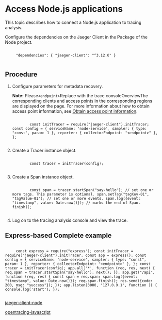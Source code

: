 # Access Node.js applications

This topic describes how to connect a Node.js application to tracing analysis.

Configure the dependencies on the Jaeger Client in the Package of the Node project.

```

     "dependencies": { "jaeger-client": "^3.12.0" } 
   
```





## Procedure

1.  Configure parameters for metadata recovery.

    **Note:** Please`<endpoint>`Replace with the trace consoleOverviewThe corresponding clients and access points in the corresponding regions are displayed on the page. For more information about how to obtain access point information, see [Obtain access point information](#tab2).

    ```
    
            const initTracer = require("jaeger-client").initTracer; const config = { serviceName: 'node-service', sampler: { type: "const", param: 1 }, reporter: { collectorEndpoint: "<endpoint>" }, }; 
          
    ```

2.  Create a Tracer instance object.

    ```
    
            const tracer = initTracer(config); 
          
    ```

3.  Create a Span instance object.

    ```
    
            const span = tracer.startSpan("say-hello"); // set one or more tags. This parameter is optional. span.setTag("tagKey-01", "tagValue-01"); // set one or more events. span.log({event: "timestamp", value: Date.now()}); // marks the end of Span. finish(); 
          
    ```

4.  Log on to the tracing analysis console and view the trace.


## Express-based Complete example

```

     const express = require("express"); const initTracer = require("jaeger-client").initTracer; const app = express(); const config = { serviceName: 'node-service', sampler: { type: "const", param: 1 }, reporter: { collectorEndpoint: "<endpoint>" }, }; const tracer = initTracer(config); app.all('*', function (req, res, next) { req.span = tracer.startSpan("say-hello"); next(); }); app.get("/api", function (req, res) { const span = req.span; span.log({event: "timestamp", value: Date.now()}); req.span.finish(); res.send({code: 200, msg: "success"}); }); app.listen(3000, '127.0.0.1', function () { console.log('start'); }); 
   
```

[jaeger-client-node](https://github.com/jaegertracing/jaeger-client-node)

[opentracing-javascript](https://github.com/opentracing/opentracing-javascript)

